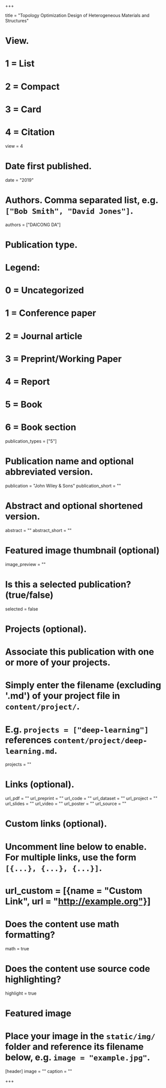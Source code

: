 +++

title = "Topology Optimization Design of Heterogeneous Materials and Structures"

# View.
#   1 = List
#   2 = Compact
#   3 = Card
#   4 = Citation
view = 4

# Date first published.
date = "2019"

# Authors. Comma separated list, e.g. `["Bob Smith", "David Jones"]`.
authors = ["DAICONG DA"]

# Publication type.
# Legend:
# 0 = Uncategorized
# 1 = Conference paper
# 2 = Journal article
# 3 = Preprint/Working Paper
# 4 = Report
# 5 = Book
# 6 = Book section
publication_types = ["5"]

# Publication name and optional abbreviated version.
publication = "John Wiley & Sons"
publication_short = ""

# Abstract and optional shortened version.
abstract = ""
abstract_short = ""

# Featured image thumbnail (optional)
image_preview = ""

# Is this a selected publication? (true/false)
selected = false

# Projects (optional).
#   Associate this publication with one or more of your projects.
#   Simply enter the filename (excluding '.md') of your project file in `content/project/`.
#   E.g. `projects = ["deep-learning"]` references `content/project/deep-learning.md`.
projects = ""

# Links (optional).
url_pdf = ""
url_preprint = ""
url_code = ""
url_dataset = ""
url_project = ""
url_slides = ""
url_video = ""
url_poster = ""
url_source = ""

# Custom links (optional).
#   Uncomment line below to enable. For multiple links, use the form `[{...}, {...}, {...}]`.
# url_custom = [{name = "Custom Link", url = "http://example.org"}]

# Does the content use math formatting?
math = true

# Does the content use source code highlighting?
highlight = true

# Featured image
# Place your image in the `static/img/` folder and reference its filename below, e.g. `image = "example.jpg"`.
[header]
image = ""
caption = ""

+++
